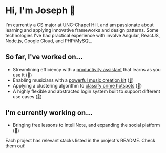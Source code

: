 # Hi, I'm Joseph 👋

I'm currently a CS major at UNC-Chapel Hill, and am passionate about learning and applying innovative frameworks and design patterns. Some technologies I've had practical experience with involve Angular, ReactJS, Node.js, Google Cloud, and PHP/MySQL.

## So far, I've worked on...

- Streamlining efficiency with a [productivity assistant](https://pankoapp.com) that learns as you use it ([📂](https://github.com/thejykim/pankoapp))
- Enabling musicians with a [powerful music creation kit](https://intellinote.io) ([📂](https://github.com/thejykim/intellinote))
- Applying a clustering algorithm to [classify crime hotspots](https://thejyk.com/projects/cdc2019) ([📂](https://github.com/thejykim/cdc2019))
- A highly flexible and abstracted login system built to support different use cases ([📂](https://github.com/thejykim/nextlogin))

## I'm currently working on...

- Bringing free lessons to IntelliNote, and expanding the social platform ([📂](https://github.com/thejykim/intellinote))

Each project has relevant stacks listed in the project's README. Check them out!
